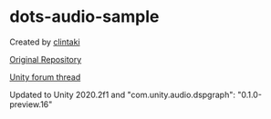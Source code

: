 # dots-audio-sample
Created by [clintaki](https://forum.unity.com/members/clintaki.3098752/)

[Original Repository](https://gitlab.com/clint-simulize/dots-audio-sample)

[Unity forum thread](https://forum.unity.com/threads/dots-audio-discussion.651982/page-4#post-5840392)

Updated to Unity 2020.2f1 and "com.unity.audio.dspgraph": "0.1.0-preview.16"
